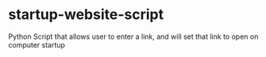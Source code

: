 # startup-website-script
Python Script that allows user to enter a link, and will set that link to open on computer startup
